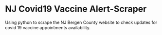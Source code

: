 # NJ Covid19 Vaccine Alert-Scraper
Using python to scrape the NJ Bergen County website to check updates for covid 19 vaccine appointments availability.

